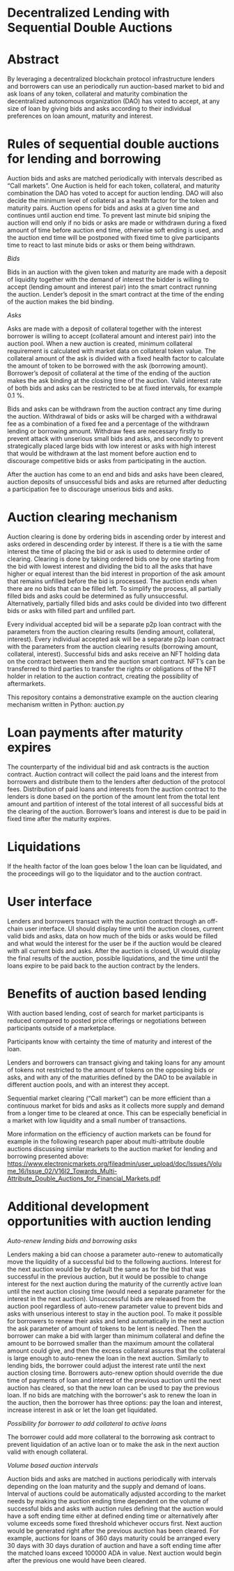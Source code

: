 # Decentralized Lending with Sequential Double Auctions
 
# Abstract
By leveraging a decentralized blockchain protocol infrastructure lenders and borrowers can use an periodically run auction-based market to bid and ask loans of any token, collateral and maturity combination the decentralized autonomous organization (DAO) has voted to accept, at any size of loan by giving bids and asks according to their individual preferences on loan amount, maturity and interest.
 
# Rules of sequential double auctions for lending and borrowing
Auction bids and asks are matched periodically with intervals described as “Call markets”.
One Auction is held for each token, collateral, and maturity combination the DAO has voted to accept for auction lending. DAO will also decide the minimum level of collateral as a health factor for the token and maturity pairs.
Auction opens for bids and asks at a given time and continues until auction end time. To prevent last minute bid sniping the auction will end only if no bids or asks are made or withdrawn during a fixed amount of time before auction end time, otherwise soft ending is used, and the auction end time will be postponed with fixed time to give participants time to react to last minute bids or asks or them being withdrawn.

*Bids*

Bids in an auction with the given token and maturity are made with a deposit of liquidity together with the demand of interest the bidder is willing to accept (lending amount and interest pair) into the smart contract running the auction. Lender’s deposit in the smart contract at the time of the ending of the auction makes the bid binding.

*Asks*

Asks are made with a deposit of collateral together with the interest borrower is willing to accept (collateral amount and interest pair) into the auction pool. When a new auction is created, minimum collateral requirement is calculated with market data on collateral token value. The collateral amount of the ask is divided with a fixed health factor to calculate the amount of token to be borrowed with the ask (borrowing amount). Borrower’s deposit of collateral at the time of the ending of the auction makes the ask binding at the closing time of the auction.
Valid interest rate of both bids and asks can be restricted to be at fixed intervals, for example 0.1 %.

Bids and asks can be withdrawn from the auction contract any time during the auction. Withdrawal of bids or asks will be charged with a withdrawal fee as a combination of a fixed fee and a percentage of the withdrawn lending or borrowing amount. Withdraw fees are necessary firstly to prevent attack with unserious small bids and asks, and secondly to prevent strategically placed large bids with low interest or asks with high interest that would be withdrawn at the last moment before auction end to discourage competitive bids or asks from participating in the auction.  

After the auction has come to an end and bids and asks have been cleared, auction deposits of unsuccessful bids and asks are returned after deducting a participation fee to discourage unserious bids and asks.  
 
# Auction clearing mechanism
Auction clearing is done by ordering bids in ascending order by interest and asks ordered in descending order by interest. If there is a tie with the same interest the time of placing the bid or ask is used to determine order of clearing.
Clearing is done by taking ordered bids one by one starting from the bid with lowest interest and dividing the bid to all the asks that have higher or equal interest than the bid interest in proportion of the ask amount that remains unfilled before the bid is processed. The auction ends when there are no bids that can be filled left.
To simplify the process, all partially filled bids and asks could be determined as fully unsuccessful. Alternatively, partially filled bids and asks could be divided into two different bids or asks with filled part and unfilled part.

Every individual accepted bid will be a separate p2p loan contract with the parameters from the auction clearing results (lending amount, collateral, interest).
Every individual accepted ask will be a separate p2p loan contract with the parameters from the auction clearing results (borrowing amount, collateral, interest).
Successful bids and asks receive an NFT holding data on the contract between them and the auction smart contract. NFT’s can be transferred to third parties to transfer the rights or obligations of the NFT holder in relation to the auction contract, creating the possibility of aftermarkets.

This repository contains a demonstrative example on the auction clearing mechanism written in Python: auction.py 

# Loan payments after maturity expires
The counterparty of the individual bid and ask contracts is the auction contract. Auction contract will collect the paid loans and the interest from borrowers and distribute them to the lenders after deduction of the protocol fees. Distribution of paid loans and interests from the auction contract to the lenders is done based on the portion of the amount lent from the total lent amount and partition of interest of the total interest of all successful bids at the clearing of the auction. Borrower’s loans and interest is due to be paid in fixed time after the maturity expires.
 
# Liquidations
If the health factor of the loan goes below 1 the loan can be liquidated, and the proceedings will go to the liquidator and to the auction contract.

# User interface
Lenders and borrowers transact with the auction contract through an off-chain user interface. UI should display time until the auction closes, current valid bids and asks, data on how much of the bids or asks would be filled and what would the interest for the user be if the auction would be cleared with all current bids and asks. After the auction is closed, UI would display the final results of the auction, possible liquidations, and the time until the loans expire to be paid back to the auction contract by the lenders.
 
# Benefits of auction based lending
With auction based lending, cost of search for market participants is reduced compared to posted price offerings or negotiations between participants outside of a marketplace. 

Participants know with certainty the time of maturity and interest of the loan.

Lenders and borrowers can transact giving and taking loans for any amount of tokens not restricted to the amount of tokens on the opposing bids or asks, and with any of the maturities defined by the DAO to be available in different auction pools, and with an interest they accept.

Sequential market clearing (“Call market”) can be more efficient than a continuous market for bids and asks as it collects more supply and demand from a longer time to be cleared at once. This can be especially beneficial in a market with low liquidity and a small number of transactions.

More information on the efficiency of auction markets can be found for example in the following research paper about multi-attribute double auctions discussing similar markets to the auction market for lending and borrowing presented above:
 https://www.electronicmarkets.org/fileadmin/user_upload/doc/Issues/Volume_16/Issue_02/V16I2_Towards_Multi-Attribute_Double_Auctions_for_Financial_Markets.pdf

# Additional development opportunities with auction lending

*Auto-renew lending bids and borrowing asks*

Lenders making a bid can choose a parameter auto-renew to automatically move the liquidity of a successful bid to the following auctions. Interest for the next auction would be by default the same as for the bid that was successful in the previous auction, but it would be possible to change interest for the next auction during the maturity of the currently active loan until the next auction closing time (would need a separate parameter for the interest in the next auction). Unsuccessful bids are released from the auction pool regardless of auto-renew parameter value to prevent bids and asks with unserious interest to stay in the auction pool.
To make it possible for borrowers to renew their asks and lend automatically in the next auction the ask parameter of amount of tokens to be lent is needed. Then the borrower can make a bid with larger than minimum collateral and define the amount to be borrowed smaller than the maximum amount the collateral amount could give, and then the excess collateral assures that the collateral is large enough to auto-renew the loan in the next auction. Similarly to lending bids, the borrower could adjust the interest rate until the next auction closing time.
Borrowers auto-renew option should override the due time of payments of loan and interest of the previous auction until the next auction has cleared, so that the new loan can be used to pay the previous loan. If no bids are matching with the borrower's ask to renew the loan in the auction, then the borrower has three options: pay the loan and interest, increase interest in ask or let the loan get liquidated.

*Possibility for borrower to add collateral to active loans*

The borrower could add more collateral to the borrowing ask contract to prevent liquidation of an active loan or to make the ask in the next auction valid with enough collateral.
 
*Volume based auction intervals*

Auction bids and asks are matched in auctions periodically with intervals depending on the loan maturity and the supply and demand of loans. Interval of auctions could be automatically adjusted according to the market needs by making the auction ending time dependent on the volume of successful bids and asks with auction rules defining that the auction would have a soft ending time either at defined ending time or alternatively after volume exceeds some fixed threshold whichever occurs first. Next auction would be generated right after the previous auction has been cleared. For example, auctions for loans of 360 days maturity could be arranged every 30 days with 30 days duration of auction and have a soft ending time after the matched loans exceed 100000 ADA in value. Next auction would begin after the previous one would have been cleared. 

